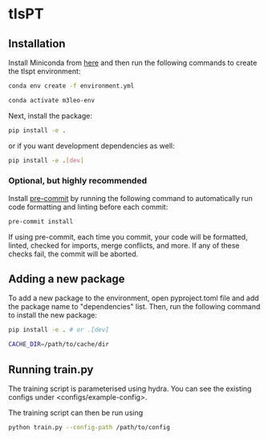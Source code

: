 # tlsPT


## Installation

Install Miniconda from [here](https://docs.conda.io/en/latest/miniconda.html) and then run the following commands to create the tlspt environment:

```bash
conda env create -f environment.yml

conda activate m3leo-env
```

Next, install the package:

```bash
pip install -e .
```

or if you want development dependencies as well:

```bash
pip install -e .[dev]
```

### Optional, but highly recommended

Install [pre-commit](https://pre-commit.com/) by running the following command to automatically run code formatting and linting before each commit:

```bash
pre-commit install
```

If using pre-commit, each time you commit, your code will be formatted, linted, checked for imports, merge conflicts, and more. If any of these checks fail, the commit will be aborted.

## Adding a new package

To add a new package to the environment, open pyproject.toml file and add the package name to "dependencies" list. Then, run the following command to install the new package:

```bash
pip install -e . # or .[dev]
```

```bash
CACHE_DIR=/path/to/cache/dir
```

## Running train.py
The training script is parameterised using hydra. You can see the existing configs under <configs/example-config>.

The training script can then be run using

```bash
python train.py --config-path /path/to/config
```
